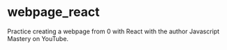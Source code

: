 # webpage_react
Practice creating a webpage from 0 with React with the author Javascript Mastery on YouTube. 

